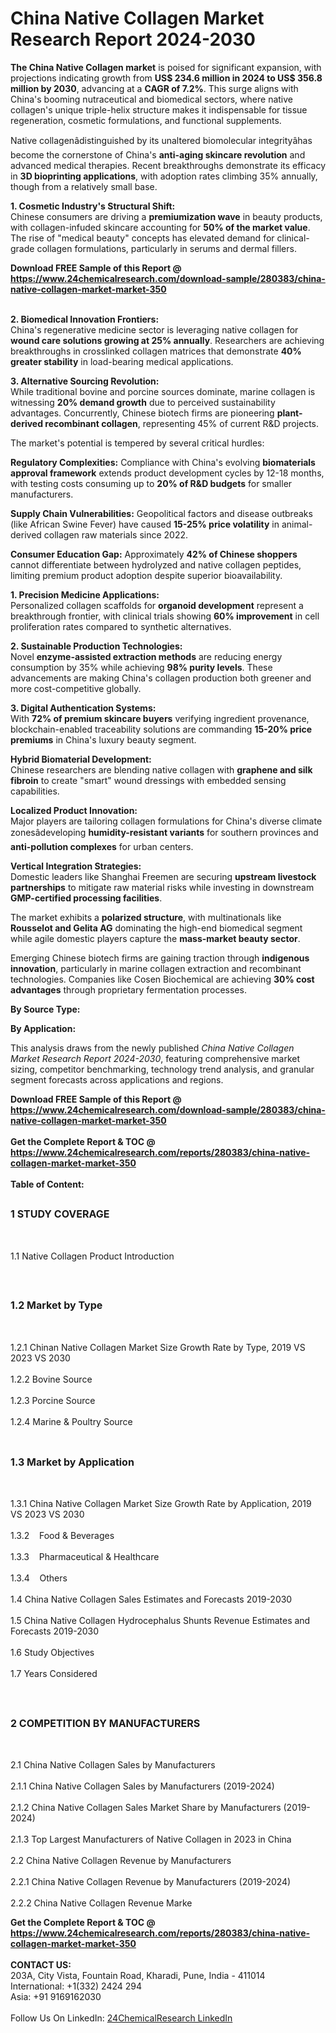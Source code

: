 <h1>China Native Collagen Market  Research Report 2024-2030</h1><p><strong>The China Native Collagen market</strong> is poised for significant expansion, with projections indicating growth from <strong>US$ 234.6 million in 2024 to US$ 356.8 million by 2030</strong>, advancing at a <strong>CAGR of 7.2%</strong>. This surge aligns with China's booming nutraceutical and biomedical sectors, where native collagen's unique triple-helix structure makes it indispensable for tissue regeneration, cosmetic formulations, and functional supplements.</p><p>Native collagenâdistinguished by its unaltered biomolecular integrityâhas become the cornerstone of China's <strong>anti-aging skincare revolution</strong> and advanced medical therapies. Recent breakthroughs demonstrate its efficacy in <strong>3D bioprinting applications</strong>, with adoption rates climbing 35% annually, though from a relatively small base.</p><p><strong>1. Cosmetic Industry's Structural Shift:</strong><br>
Chinese consumers are driving a <strong>premiumization wave</strong> in beauty products, with collagen-infuded skincare accounting for <strong>50% of the market value</strong>. The rise of "medical beauty" concepts has elevated demand for clinical-grade collagen formulations, particularly in serums and dermal fillers.</p><div><b>Download FREE Sample of this Report @ 
            <a href="https://www.24chemicalresearch.com/download-sample/280383/china-native-collagen-market-market-350">
            https://www.24chemicalresearch.com/download-sample/280383/china-native-collagen-market-market-350</a></b></div><br><p><strong>2. Biomedical Innovation Frontiers:</strong><br>
China's regenerative medicine sector is leveraging native collagen for <strong>wound care solutions growing at 25% annually</strong>. Researchers are achieving breakthroughs in crosslinked collagen matrices that demonstrate <strong>40% greater stability</strong> in load-bearing medical applications.</p><p><strong>3. Alternative Sourcing Revolution:</strong><br>
While traditional bovine and porcine sources dominate, marine collagen is witnessing <strong>20% demand growth</strong> due to perceived sustainability advantages. Concurrently, Chinese biotech firms are pioneering <strong>plant-derived recombinant collagen</strong>, representing 45% of current R&amp;D projects.</p><p>The market's potential is tempered by several critical hurdles:</p><p><strong>Regulatory Complexities:</strong> Compliance with China's evolving <strong>biomaterials approval framework</strong> extends product development cycles by 12-18 months, with testing costs consuming up to <strong>20% of R&amp;D budgets</strong> for smaller manufacturers.</p><p><strong>Supply Chain Vulnerabilities:</strong> Geopolitical factors and disease outbreaks (like African Swine Fever) have caused <strong>15-25% price volatility</strong> in animal-derived collagen raw materials since 2022.</p><p><strong>Consumer Education Gap:</strong> Approximately <strong>42% of Chinese shoppers</strong> cannot differentiate between hydrolyzed and native collagen peptides, limiting premium product adoption despite superior bioavailability.</p><p><strong>1. Precision Medicine Applications:</strong><br>
Personalized collagen scaffolds for <strong>organoid development</strong> represent a breakthrough frontier, with clinical trials showing <strong>60% improvement</strong> in cell proliferation rates compared to synthetic alternatives.</p><p><strong>2. Sustainable Production Technologies:</strong><br>
Novel <strong>enzyme-assisted extraction methods</strong> are reducing energy consumption by 35% while achieving <strong>98% purity levels</strong>. These advancements are making China's collagen production both greener and more cost-competitive globally.</p><p><strong>3. Digital Authentication Systems:</strong><br>
With <strong>72% of premium skincare buyers</strong> verifying ingredient provenance, blockchain-enabled traceability solutions are commanding <strong>15-20% price premiums</strong> in China's luxury beauty segment.</p><p><strong>Hybrid Biomaterial Development:</strong><br>
	Chinese researchers are blending native collagen with <strong>graphene and silk fibroin</strong> to create "smart" wound dressings with embedded sensing capabilities.</p><p><strong>Localized Product Innovation:</strong><br>
	Major players are tailoring collagen formulations for China's diverse climate zonesâdeveloping <strong>humidity-resistant variants</strong> for southern provinces and <strong>anti-pollution complexes</strong> for urban centers.</p><p><strong>Vertical Integration Strategies:</strong><br>
	Domestic leaders like Shanghai Freemen are securing <strong>upstream livestock partnerships</strong> to mitigate raw material risks while investing in downstream <strong>GMP-certified processing facilities</strong>.</p><p>The market exhibits a <strong>polarized structure</strong>, with multinationals like <strong>Rousselot and Gelita AG</strong> dominating the high-end biomedical segment while agile domestic players capture the <strong>mass-market beauty sector</strong>.</p><p>Emerging Chinese biotech firms are gaining traction through <strong>indigenous innovation</strong>, particularly in marine collagen extraction and recombinant technologies. Companies like Cosen Biochemical are achieving <strong>30% cost advantages</strong> through proprietary fermentation processes.</p><p><strong>By Source Type:</strong></p><p><strong>By Application:</strong></p><p>This analysis draws from the newly published <em>China Native Collagen Market Research Report 2024-2030</em>, featuring comprehensive market sizing, competitor benchmarking, technology trend analysis, and granular segment forecasts across applications and regions.</p><div><b>Download FREE Sample of this Report @ 
            <a href="https://www.24chemicalresearch.com/download-sample/280383/china-native-collagen-market-market-350">
            https://www.24chemicalresearch.com/download-sample/280383/china-native-collagen-market-market-350</a></b></div><br><div><b>Get the Complete Report & TOC @ 
            <a href="https://www.24chemicalresearch.com/reports/280383/china-native-collagen-market-market-350">
            https://www.24chemicalresearch.com/reports/280383/china-native-collagen-market-market-350</a></b></div><br>
            <b>Table of Content:</b><p><h2><span style="font-size:16px"><strong>1 STUDY COVERAGE</strong></span></h2><br />
<p>1.1 Native Collagen Product Introduction</p><br />
<h2><span style="font-size:16px"><strong>1.2 Market by Type</strong></span></h2><br />
<p>1.2.1 Chinan Native Collagen Market Size Growth Rate by Type, 2019 VS 2023 VS 2030<br /><br />
1.2.2 Bovine Source&nbsp;&nbsp; &nbsp;<br /><br />
1.2.3 Porcine Source<br /><br />
1.2.4 Marine & Poultry Source<br /><br />
<h2><span style="font-size:16px"><strong>1.3 Market by Application</strong></span></h2><br />
<p>1.3.1 China Native Collagen Market Size Growth Rate by Application, 2019 VS 2023 VS 2030<br /><br />
1.3.2&nbsp;&nbsp; &nbsp;Food & Beverages<br /><br />
1.3.3&nbsp;&nbsp; &nbsp;Pharmaceutical & Healthcare<br /><br />
1.3.4&nbsp;&nbsp; &nbsp;Others<br /><br />
1.4 China Native Collagen Sales Estimates and Forecasts 2019-2030<br /><br />
1.5 China Native Collagen Hydrocephalus Shunts Revenue Estimates and Forecasts 2019-2030<br /><br />
1.6 Study Objectives<br /><br />
1.7 Years Considered</p><br />
<h2><span style="font-size:16px"><strong>2 COMPETITION BY MANUFACTURERS</strong></span></h2><br />
<p>2.1 China Native Collagen Sales by Manufacturers<br /><br />
2.1.1 China Native Collagen Sales by Manufacturers (2019-2024)<br /><br />
2.1.2 China Native Collagen Sales Market Share by Manufacturers (2019-2024)<br /><br />
2.1.3 Top Largest Manufacturers of Native Collagen in 2023 in China<br /><br />
2.2 China Native Collagen Revenue by Manufacturers<br /><br />
2.2.1 China Native Collagen Revenue by Manufacturers (2019-2024)<br /><br />
2.2.2 China Native Collagen Revenue Marke</p><div><b>Get the Complete Report & TOC @ 
            <a href="https://www.24chemicalresearch.com/reports/280383/china-native-collagen-market-market-350">
            https://www.24chemicalresearch.com/reports/280383/china-native-collagen-market-market-350</a></b></div><br><b>CONTACT US:</b><br>
            203A, City Vista, Fountain Road, Kharadi, Pune, India - 411014<br>
            International: +1(332) 2424 294<br>
            Asia: +91 9169162030 <br><br>
            Follow Us On LinkedIn: <a href="https://www.linkedin.com/company/24chemicalresearch/">24ChemicalResearch LinkedIn</a>